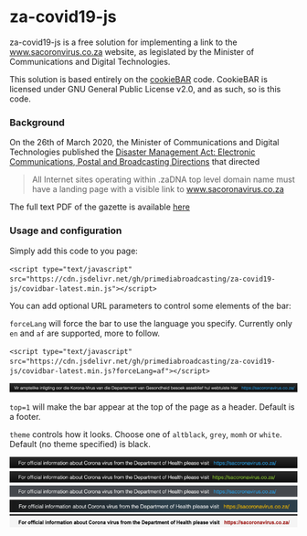 za-covid19-js
=============

za-covid19-js is a free solution for implementing a link to the www.sacoronvirus.co.za website, as legislated by the Minister of Communications and Digital Technologies.

This solution is based entirely on the [cookieBAR](https://cookie-bar.eu/) code.  CookieBAR is licensed under GNU General Public License v2.0, and as such, so is this code.

### Background

On the 26th of March 2020, the Minister of Communications and Digital Technologies published the [Disaster Management Act: Electronic Communications, Postal and Broadcasting Directions](https://www.gov.za/documents/disaster-management-act-electronic-communications-postal-and-broadcasting-directions-26) that directed

> All Internet sites operating within .zaDNA top level domain name must have a landing page with a visible link to www.sacoronavirus.co.za

The full text PDF of the gazette is available [here](https://www.gov.za/sites/default/files/gcis_document/202003/43164gon-417.pdf)


### Usage and configuration

Simply add this code to you page:

`<script type="text/javascript" src="https://cdn.jsdelivr.net/gh/primediabroadcasting/za-covid19-js/covidbar-latest.min.js"></script>`

You can add optional URL parameters to control some elements of the bar:

`forceLang` will force the bar to use the language you specify.  Currently only `en` and `af` are supported, more to follow.

`<script type="text/javascript" src="https://cdn.jsdelivr.net/gh/primediabroadcasting/za-covid19-js/covidbar-latest.min.js?forceLang=af"></script>`

![Afrikaans](images/lang-af.png "Afrikaans")

`top=1` will make the bar appear at the top of the page as a header.  Default is a footer.

`theme` controls how it looks.  Choose one of `altblack`, `grey`, `momh` or `white`.  Default (no theme specified) is black.

![default](images/theme-black.png "Default theme")
![theme=altblack](images/theme-altblack.png "theme=altblack")
![theme=grey](images/theme-grey.png "theme=grey")
![theme=momh](images/theme-momh.png "theme=momh")
![theme=white](images/theme-white.png "white")
